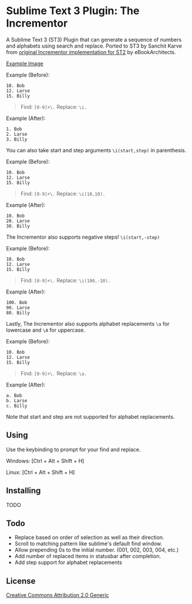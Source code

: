 # Sublime Text 3 Plugin: The Incrementor

A Sublime Text 3 (ST3) Plugin that can generate a sequence of numbers and alphabets using search and replace.
Ported to ST3 by Sanchit Karve from [original Incrementor implementation for ST2](https://github.com/eBookArchitects/Incrementor) by eBookArchitects.

[Example Image][img1]

Example (Before):

    10. Bob
    12. Larse
    15. Billy

> Find: `[0-9]+\.`
> Replace: `\i.`

Example (After):

    1. Bob
    2. Larse
    3. Billy

You can also take start and step arguments `\i(start,step)` in parenthesis.

Example (Before):

    10. Bob
    12. Larse
    15. Billy

> Find: `[0-9]+\.`
> Replace: `\i(10,10).`

Example (After):

    10. Bob
    20. Larse
    30. Billy

The Incrementor also supports negative steps! `\i(start,-step)`

Example (Before):

    10. Bob
    12. Larse
    15. Billy

> Find: `[0-9]+\.`
> Replace: `\i(100,-10).`

Example (After):

    100. Bob
    90. Larse
    80. Billy

Lastly, The Incrementor also supports alphabet replacements `\a` for lowercase and `\A` for uppercase.

Example (Before):

    10. Bob
    12. Larse
    15. Billy

> Find: `[0-9]+\.`
> Replace: `\a.`

Example (After):

    a. Bob
    b. Larse
    c. Billy

Note that start and step are not supported for alphabet replacements.


## Using

Use the keybinding to prompt for your find and replace.

Windows: [Ctrl + Alt + Shift + H]

Linux: [Ctrl + Alt + Shift + H]

## Installing

TODO

## Todo

- Replace based on order of selection as well as their direction.
- Scroll to matching pattern like sublime's default find window.
- Allow prepending 0s to the initial number. (001, 002, 003, 004, etc.)
- Add number of replaced items in statusbar after completion.
- Add step support for alphabet replacements

## License

[Creative Commons Attribution 2.0 Generic](http://creativecommons.org/licenses/by/2.0/)

[img1]: http://i.imgur.com/Rfqz1nB.gif